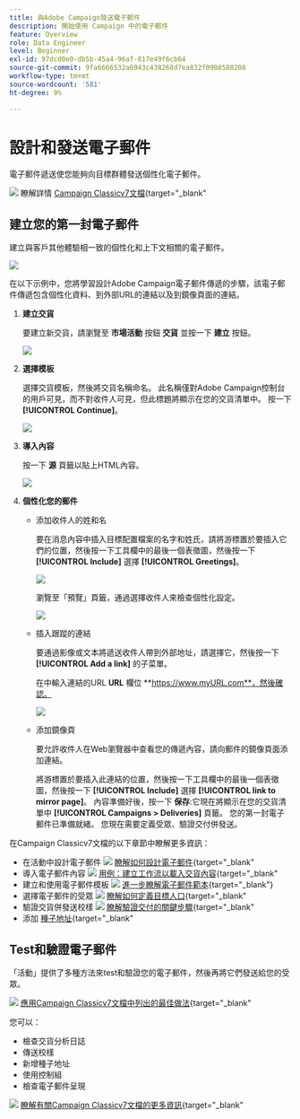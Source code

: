```yaml
---
title: 與Adobe Campaign發送電子郵件
description: 開始使用 Campaign 中的電子郵件
feature: Overview
role: Data Engineer
level: Beginner
exl-id: 97dcd0e0-db5b-45a4-96af-817e49f6cb64
source-git-commit: 9fa6666532a6943c438268d7ea832f0908588208
workflow-type: tm+mt
source-wordcount: '581'
ht-degree: 9%

---
```


# 設計和發送電子郵件

電子郵件遞送使您能夠向目標群體發送個性化電子郵件。

![](../assets/do-not-localize/book.png) 瞭解詳情 [Campaign Classicv7文檔](https://experienceleague.adobe.com/docs/campaign-classic/using/sending-messages/sending-emails/about-email-channel.html){target=&quot;_blank&quot;

## 建立您的第一封電子郵件

建立與客戶其他體驗相一致的個性化和上下文相關的電子郵件。

![](assets/new-email-content.png)


在以下示例中，您將學習設計Adobe Campaign電子郵件傳遞的步驟，該電子郵件傳遞包含個性化資料、到外部URL的連結以及到鏡像頁面的連結。

1. **建立交貨**

   要建立新交貨，請瀏覽至 **市場活動** 按鈕 **交貨** 並按一下 **建立** 按鈕。

   ![](assets/delivery_step_1.png)

1. **選擇模板**

   選擇交貨模板，然後將交貨名稱命名。 此名稱僅對Adobe Campaign控制台的用戶可見，而不對收件人可見，但此標題將顯示在您的交貨清單中。 按一下&#x200B;**[!UICONTROL Continue]**。

   ![](assets/dce_delivery_model.png)

1. **導入內容**

   按一下 **源** 頁籤以貼上HTML內容。

   ![](assets/paste-content.png)


1. **個性化您的郵件**


   * 添加收件人的姓和名

      要在消息內容中插入目標配置檔案的名字和姓氏，請將游標置於要插入它們的位置，然後按一下工具欄中的最後一個表徵圖，然後按一下 **[!UICONTROL Include]** 選擇 **[!UICONTROL Greetings]**。

      ![](assets/include-greetings.png)

      瀏覽至「預覽」頁籤，通過選擇收件人來檢查個性化設定。

      ![](assets/perso-check.png)

   * 插入跟蹤的連結

      要通過影像或文本將遞送收件人帶到外部地址，請選擇它，然後按一下 **[!UICONTROL Add a link]** 的子菜單。

      在中輸入連結的URL **URL** 欄位 **https://www.myURL.com**，然後確認。

      ![](assets/add-a-link.png)

   * 添加鏡像頁

      要允許收件人在Web瀏覽器中查看您的傳遞內容，請向郵件的鏡像頁面添加連結。

      將游標置於要插入此連結的位置，然後按一下工具欄中的最後一個表徵圖，然後按一下 **[!UICONTROL Include]** 選擇 **[!UICONTROL link to mirror page]**。
   內容準備好後，按一下 **保存**:它現在將顯示在您的交貨清單中 **[!UICONTROL Campaigns > Deliveries]** 頁籤。 您的第一封電子郵件已準備就緒。 您現在需要定義受眾、驗證交付併發送。


在Campaign Classicv7文檔的以下章節中瞭解更多資訊：

* 在活動中設計電子郵件
   ![](../assets/do-not-localize/book.png) [瞭解如何設計電子郵件](https://experienceleague.adobe.com/docs/campaign-classic/using/sending-messages/sending-emails/defining-the-email-content.html){target=&quot;_blank&quot;
* 導入電子郵件內容
   ![](../assets/do-not-localize/book.png) [用例：建立工作流以載入交貨內容](https://experienceleague.adobe.com/docs/campaign-classic/using/automating-with-workflows/use-cases/deliveries/loading-delivery-content.html){target=&quot;_blank&quot;
* 建立和使用電子郵件模板
   ![](../assets/do-not-localize/book.png) [進一步瞭解電子郵件範本](https://experienceleague.adobe.com/docs/campaign-classic/using/sending-messages/using-delivery-templates/about-templates.html){target=&quot;_blank&quot;}
* 選擇電子郵件的受眾
   ![](../assets/do-not-localize/book.png) [瞭解如何定義目標人口](https://experienceleague.adobe.com/docs/campaign-classic/using/sending-messages/key-steps-when-creating-a-delivery/steps-defining-the-target-population.html){target=&quot;_blank&quot;
* 驗證交貨併發送校樣
   ![](../assets/do-not-localize/book.png) [瞭解驗證交付的關鍵步驟](https://experienceleague.adobe.com/docs/campaign-classic/using/sending-messages/key-steps-when-creating-a-delivery/steps-validating-the-delivery.html){target=&quot;_blank&quot;
* 添加 [種子地址](https://experienceleague.adobe.com/docs/campaign-classic/using/sending-messages/using-seed-addresses/about-seed-addresses.html){target=&quot;_blank&quot;

## Test和驗證電子郵件

「活動」提供了多種方法來test和驗證您的電子郵件，然後再將它們發送給您的受眾。

![](../assets/do-not-localize/book.png) [應用Campaign Classicv7文檔中列出的最佳做法](https://experienceleague.adobe.com/docs/campaign-classic/using/sending-messages/key-steps-when-creating-a-delivery/delivery-bestpractices/check-before-sending.html){target=&quot;_blank&quot;

您可以：

* 檢查交貨分析日誌
* 傳送校樣
* 新增種子地址
* 使用控制組
* 檢查電子郵件呈現

![](../assets/do-not-localize/book.png) [瞭解有關Campaign Classicv7文檔的更多資訊](https://experienceleague.adobe.com/docs/campaign-classic/using/sending-messages/key-steps-when-creating-a-delivery/steps-validating-the-delivery.html){target=&quot;_blank&quot;

